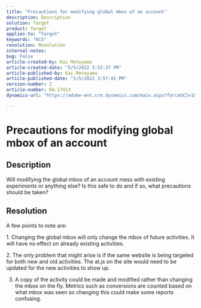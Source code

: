 ```yaml
---
title: "Precautions for modifying global mbox of an account"
description: Description
solution: Target
product: Target
applies-to: "Target"
keywords: "KCS"
resolution: Resolution
internal-notes: 
bug: False
article-created-by: Kai Motoyama
article-created-date: "5/5/2022 3:53:37 PM"
article-published-by: Kai Motoyama
article-published-date: "5/5/2022 3:57:41 PM"
version-number: 2
article-number: KA-17413
dynamics-url: "https://adobe-ent.crm.dynamics.com/main.aspx?forceUCI=1&pagetype=entityrecord&etn=knowledgearticle&id=2a81d185-8bcc-ec11-a7b5-6045bd00d995"

---
```

# Precautions for modifying global mbox of an account

## Description

Will modifying the global mbox of an account mess with existing experiments or anything else? Is this safe to do and if so, what precautions should be taken?

## Resolution


A few points to note are:

1. Changing the global mbox will only change the mbox of future activities. It will have no effect on already existing activities.

2. The only problem that might arise is if the same website is being targeted for both new and old activities. The at.js on the site would need to be updated for the new activities to show up.

3. A copy of the activity could be made and modified rather than changing the mbox on the fly. Metrics such as conversions are counted based on what mbox was seen so changing this could make some reports confusing.
